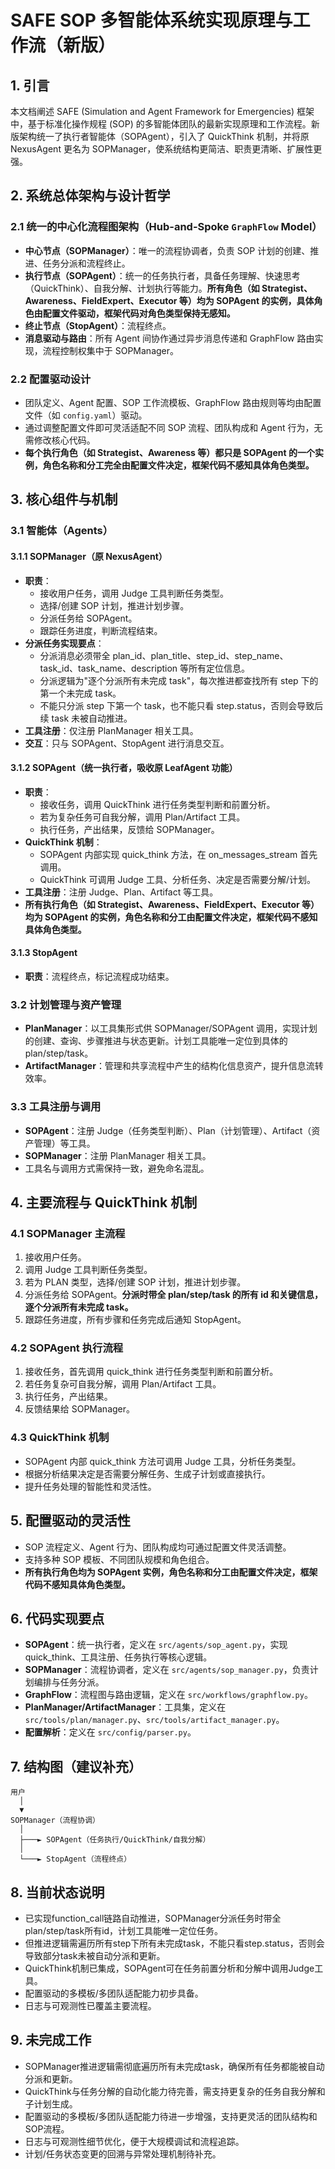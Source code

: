 # SAFE SOP 多智能体系统实现原理与工作流（新版）

## 1. 引言

本文档阐述 SAFE (Simulation and Agent Framework for Emergencies) 框架中，基于标准化操作规程 (SOP) 的多智能体团队的最新实现原理和工作流程。新版架构统一了执行者智能体（SOPAgent），引入了 QuickThink 机制，并将原 NexusAgent 更名为 SOPManager，使系统结构更简洁、职责更清晰、扩展性更强。

## 2. 系统总体架构与设计哲学

### 2.1 统一的中心化流程图架构（Hub-and-Spoke `GraphFlow` Model）

- **中心节点（SOPManager）**：唯一的流程协调者，负责 SOP 计划的创建、推进、任务分派和流程终止。
- **执行节点（SOPAgent）**：统一的任务执行者，具备任务理解、快速思考（QuickThink）、自我分解、计划执行等能力。**所有角色（如 Strategist、Awareness、FieldExpert、Executor 等）均为 SOPAgent 的实例，具体角色由配置文件驱动，框架代码对角色类型保持无感知。**
- **终止节点（StopAgent）**：流程终点。
- **消息驱动与路由**：所有 Agent 间协作通过异步消息传递和 GraphFlow 路由实现，流程控制权集中于 SOPManager。

### 2.2 配置驱动设计

- 团队定义、Agent 配置、SOP 工作流模板、GraphFlow 路由规则等均由配置文件（如 `config.yaml`）驱动。
- 通过调整配置文件即可灵活适配不同 SOP 流程、团队构成和 Agent 行为，无需修改核心代码。
- **每个执行角色（如 Strategist、Awareness 等）都只是 SOPAgent 的一个实例，角色名称和分工完全由配置文件决定，框架代码不感知具体角色类型。**

## 3. 核心组件与机制

### 3.1 智能体（Agents）

#### 3.1.1 SOPManager（原 NexusAgent）
- **职责**：
  - 接收用户任务，调用 Judge 工具判断任务类型。
  - 选择/创建 SOP 计划，推进计划步骤。
  - 分派任务给 SOPAgent。
  - 跟踪任务进度，判断流程结束。
- **分派任务实现要点**：
  - 分派消息必须带全 plan_id、plan_title、step_id、step_name、task_id、task_name、description 等所有定位信息。
  - 分派逻辑为"逐个分派所有未完成 task"，每次推进都查找所有 step 下的第一个未完成 task。
  - 不能只分派 step 下第一个 task，也不能只看 step.status，否则会导致后续 task 未被自动推进。
- **工具注册**：仅注册 PlanManager 相关工具。
- **交互**：只与 SOPAgent、StopAgent 进行消息交互。

#### 3.1.2 SOPAgent（统一执行者，吸收原 LeafAgent 功能）
- **职责**：
  - 接收任务，调用 QuickThink 进行任务类型判断和前置分析。
  - 若为复杂任务可自我分解，调用 Plan/Artifact 工具。
  - 执行任务，产出结果，反馈给 SOPManager。
- **QuickThink 机制**：
  - SOPAgent 内部实现 quick_think 方法，在 on_messages_stream 首先调用。
  - QuickThink 可调用 Judge 工具、分析任务、决定是否需要分解/计划。
- **工具注册**：注册 Judge、Plan、Artifact 等工具。
- **所有执行角色（如 Strategist、Awareness、FieldExpert、Executor 等）均为 SOPAgent 的实例，角色名称和分工由配置文件决定，框架代码不感知具体角色类型。**

#### 3.1.3 StopAgent
- **职责**：流程终点，标记流程成功结束。

### 3.2 计划管理与资产管理

- **PlanManager**：以工具集形式供 SOPManager/SOPAgent 调用，实现计划的创建、查询、步骤推进与状态更新。计划工具能唯一定位到具体的 plan/step/task。
- **ArtifactManager**：管理和共享流程中产生的结构化信息资产，提升信息流转效率。

### 3.3 工具注册与调用

- **SOPAgent**：注册 Judge（任务类型判断）、Plan（计划管理）、Artifact（资产管理）等工具。
- **SOPManager**：注册 PlanManager 相关工具。
- 工具名与调用方式需保持一致，避免命名混乱。

## 4. 主要流程与 QuickThink 机制

### 4.1 SOPManager 主流程
1. 接收用户任务。
2. 调用 Judge 工具判断任务类型。
3. 若为 PLAN 类型，选择/创建 SOP 计划，推进计划步骤。
4. 分派任务给 SOPAgent。**分派时带全 plan/step/task 的所有 id 和关键信息，逐个分派所有未完成 task。**
5. 跟踪任务进度，所有步骤和任务完成后通知 StopAgent。

### 4.2 SOPAgent 执行流程
1. 接收任务，首先调用 quick_think 进行任务类型判断和前置分析。
2. 若任务复杂可自我分解，调用 Plan/Artifact 工具。
3. 执行任务，产出结果。
4. 反馈结果给 SOPManager。

### 4.3 QuickThink 机制
- SOPAgent 内部 quick_think 方法可调用 Judge 工具，分析任务类型。
- 根据分析结果决定是否需要分解任务、生成子计划或直接执行。
- 提升任务处理的智能性和灵活性。

## 5. 配置驱动的灵活性

- SOP 流程定义、Agent 行为、团队构成均可通过配置文件灵活调整。
- 支持多种 SOP 模板、不同团队规模和角色组合。
- **所有执行角色均为 SOPAgent 实例，角色名称和分工由配置文件决定，框架代码不感知具体角色类型。**

## 6. 代码实现要点

- **SOPAgent**：统一执行者，定义在 `src/agents/sop_agent.py`，实现 quick_think、工具注册、任务执行等核心逻辑。
- **SOPManager**：流程协调者，定义在 `src/agents/sop_manager.py`，负责计划编排与任务分派。
- **GraphFlow**：流程图与路由逻辑，定义在 `src/workflows/graphflow.py`。
- **PlanManager/ArtifactManager**：工具集，定义在 `src/tools/plan/manager.py`、`src/tools/artifact_manager.py`。
- **配置解析**：定义在 `src/config/parser.py`。

## 7. 结构图（建议补充）

```
用户
  │
  ▼
SOPManager（流程协调）
  │
  ├───► SOPAgent（任务执行/QuickThink/自我分解）
  │
  └───► StopAgent（流程终点）
```

## 8. 当前状态说明

- 已实现function_call链路自动推进，SOPManager分派任务时带全plan/step/task所有id，计划工具能唯一定位任务。
- 但推进逻辑需遍历所有step下所有未完成task，不能只看step.status，否则会导致部分task未被自动分派和更新。
- QuickThink机制已集成，SOPAgent可在任务前置分析和分解中调用Judge工具。
- 配置驱动的多模板/多团队适配能力初步具备。
- 日志与可观测性已覆盖主要流程。

## 9. 未完成工作

- SOPManager推进逻辑需彻底遍历所有未完成task，确保所有任务都能被自动分派和更新。
- QuickThink与任务分解的自动化能力待完善，需支持更复杂的任务自我分解和子计划生成。
- 配置驱动的多模板/多团队适配能力待进一步增强，支持更灵活的团队结构和SOP流程。
- 日志与可观测性细节优化，便于大规模调试和流程追踪。
- 计划/任务状态变更的回溯与异常处理机制待补充。
